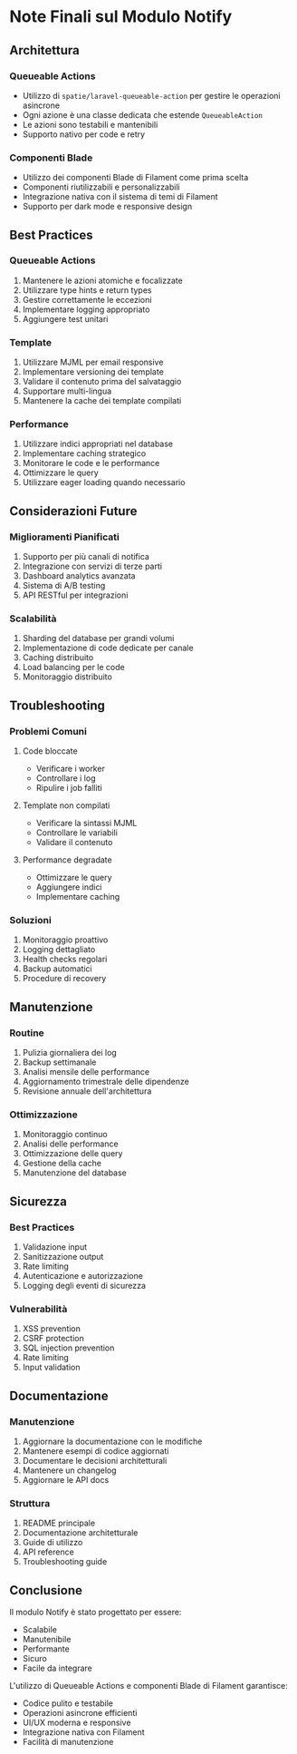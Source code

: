 # Note Finali sul Modulo Notify

## Architettura

### Queueable Actions
- Utilizzo di `spatie/laravel-queueable-action` per gestire le operazioni asincrone
- Ogni azione è una classe dedicata che estende `QueueableAction`
- Le azioni sono testabili e mantenibili
- Supporto nativo per code e retry

### Componenti Blade
- Utilizzo dei componenti Blade di Filament come prima scelta
- Componenti riutilizzabili e personalizzabili
- Integrazione nativa con il sistema di temi di Filament
- Supporto per dark mode e responsive design

## Best Practices

### Queueable Actions
1. Mantenere le azioni atomiche e focalizzate
2. Utilizzare type hints e return types
3. Gestire correttamente le eccezioni
4. Implementare logging appropriato
5. Aggiungere test unitari

### Template
1. Utilizzare MJML per email responsive
2. Implementare versioning dei template
3. Validare il contenuto prima del salvataggio
4. Supportare multi-lingua
5. Mantenere la cache dei template compilati

### Performance
1. Utilizzare indici appropriati nel database
2. Implementare caching strategico
3. Monitorare le code e le performance
4. Ottimizzare le query
5. Utilizzare eager loading quando necessario

## Considerazioni Future

### Miglioramenti Pianificati
1. Supporto per più canali di notifica
2. Integrazione con servizi di terze parti
3. Dashboard analytics avanzata
4. Sistema di A/B testing
5. API RESTful per integrazioni

### Scalabilità
1. Sharding del database per grandi volumi
2. Implementazione di code dedicate per canale
3. Caching distribuito
4. Load balancing per le code
5. Monitoraggio distribuito

## Troubleshooting

### Problemi Comuni
1. Code bloccate
   - Verificare i worker
   - Controllare i log
   - Ripulire i job falliti

2. Template non compilati
   - Verificare la sintassi MJML
   - Controllare le variabili
   - Validare il contenuto

3. Performance degradate
   - Ottimizzare le query
   - Aggiungere indici
   - Implementare caching

### Soluzioni
1. Monitoraggio proattivo
2. Logging dettagliato
3. Health checks regolari
4. Backup automatici
5. Procedure di recovery

## Manutenzione

### Routine
1. Pulizia giornaliera dei log
2. Backup settimanale
3. Analisi mensile delle performance
4. Aggiornamento trimestrale delle dipendenze
5. Revisione annuale dell'architettura

### Ottimizzazione
1. Monitoraggio continuo
2. Analisi delle performance
3. Ottimizzazione delle query
4. Gestione della cache
5. Manutenzione del database

## Sicurezza

### Best Practices
1. Validazione input
2. Sanitizzazione output
3. Rate limiting
4. Autenticazione e autorizzazione
5. Logging degli eventi di sicurezza

### Vulnerabilità
1. XSS prevention
2. CSRF protection
3. SQL injection prevention
4. Rate limiting
5. Input validation

## Documentazione

### Manutenzione
1. Aggiornare la documentazione con le modifiche
2. Mantenere esempi di codice aggiornati
3. Documentare le decisioni architetturali
4. Mantenere un changelog
5. Aggiornare le API docs

### Struttura
1. README principale
2. Documentazione architetturale
3. Guide di utilizzo
4. API reference
5. Troubleshooting guide

## Conclusione

Il modulo Notify è stato progettato per essere:
- Scalabile
- Manutenibile
- Performante
- Sicuro
- Facile da integrare

L'utilizzo di Queueable Actions e componenti Blade di Filament garantisce:
- Codice pulito e testabile
- Operazioni asincrone efficienti
- UI/UX moderna e responsive
- Integrazione nativa con Filament
- Facilità di manutenzione 
